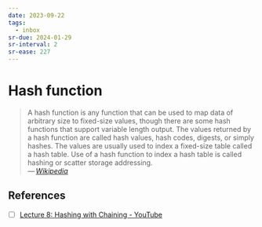 ```yaml
---
date: 2023-09-22
tags:
  - inbox
sr-due: 2024-01-29
sr-interval: 2
sr-ease: 227
---
```

# Hash function

> A hash function is any function that can be used to map data of arbitrary size
> to fixed-size values, though there are some hash functions that support
> variable length output. The values returned by a hash function are called hash
> values, hash codes, digests, or simply hashes. The values are usually used to
> index a fixed-size table called a hash table. Use of a hash function to index
> a hash table is called hashing or scatter storage addressing.\
> — <cite>[Wikipedia](https://en.wikipedia.org/wiki/Hash_function)</cite>

## References

- [ ] [Lecture 8: Hashing with Chaining - YouTube](https://www.youtube.com/watch?v=0M_kIqhwbFo)

